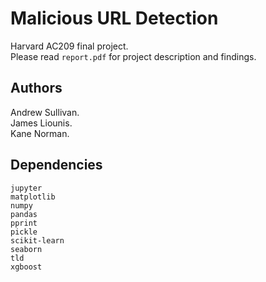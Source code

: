 # Malicious URL Detection
Harvard AC209 final project.  
Please read `report.pdf` for project description and findings.  

## Authors
Andrew Sullivan.   
James Liounis.   
Kane Norman.   


## Dependencies
```
jupyter
matplotlib
numpy
pandas
pprint
pickle
scikit-learn
seaborn
tld
xgboost
```
